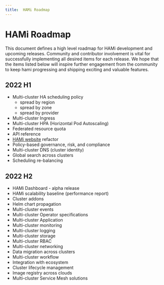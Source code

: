 ```yaml
---
title:  HAMi Roadmap
---
```


# HAMi Roadmap

This document defines a high level roadmap for HAMi development and upcoming releases.
Community and contributor involvement is vital for successfully implementing all desired items for each release.
We hope that the items listed below will inspire further engagement from the community to keep hami progressing and shipping exciting and valuable features.


## 2022 H1
- Multi-cluster HA scheduling policy
    * spread by region
    * spread by zone
    * spread by provider
- Multi-cluster Ingress
- Multi-cluster HPA (Horizontal Pod Autoscaling)
- Federated resource quota
- API reference
- [HAMi website](https://hami.io/) refactor
- Policy-based governance, risk, and compliance
- Multi-cluster DNS (cluster identity)
- Global search across clusters
- Scheduling re-balancing

## 2022 H2
- HAMi Dashboard - alpha release
- HAMi scalability baseline (performance report)
- Cluster addons
- Helm chart propagation
- Multi-cluster events
- Multi-cluster Operator specifications
- Multi-cluster Application
- Multi-cluster monitoring
- Multi-cluster logging
- Multi-cluster storage
- Multi-cluster RBAC
- Multi-cluster networking
- Data migration across clusters
- Multi-cluster workflow
- Integration with ecosystem
- Cluster lifecycle management
- Image registry across clouds
- Multi-cluster Service Mesh solutions
